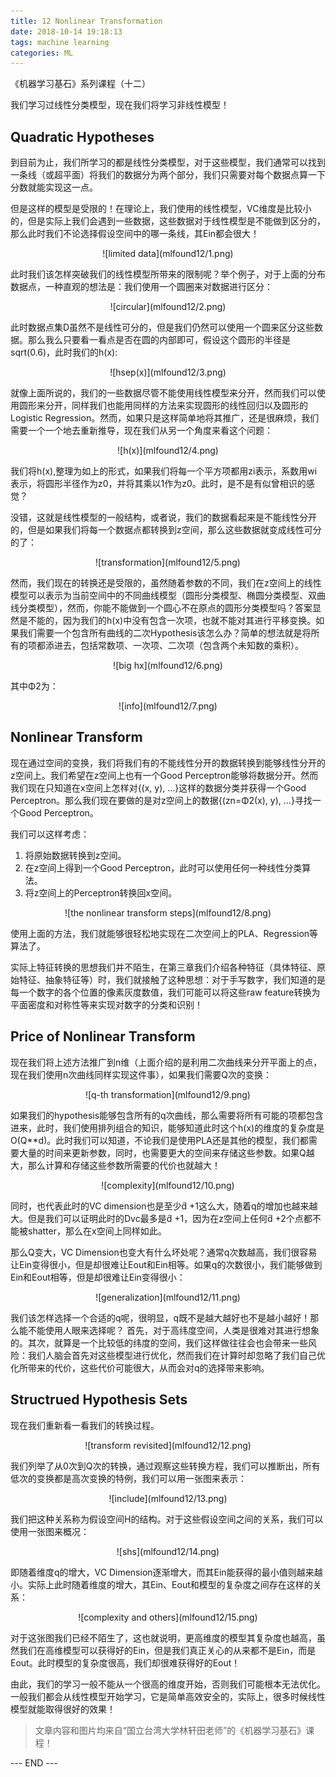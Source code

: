 ```yaml
---
title: 12 Nonlinear Transformation
date: 2018-10-14 19:18:13
tags: machine learning
categories: ML
---
```


《机器学习基石》系列课程（十二）

我们学习过线性分类模型，现在我们将学习非线性模型！

<!-- more -->
## Quadratic Hypotheses
到目前为止，我们所学习的都是线性分类模型，对于这些模型，我们通常可以找到一条线（或超平面）将我们的数据分为两个部分，我们只需要对每个数据点算一下分数就能实现这一点。

但是这样的模型是受限的！在理论上，我们使用的线性模型，VC维度是比较小的，但是实际上我们会遇到一些数据，这些数据对于线性模型是不能做到区分的，那么此时我们不论选择假设空间中的哪一条线，其Ein都会很大！

<div align=center> ![limited data](mlfound12/1.png) </div>

此时我们该怎样突破我们的线性模型所带来的限制呢？举个例子，对于上面的分布数据点，一种直观的想法是：我们使用一个圆圈来对数据进行区分：

<div align=center> ![circular](mlfound12/2.png) </div>

此时数据点集D虽然不是线性可分的，但是我们仍然可以使用一个圆来区分这些数据。那么我么只要看一看点是否在圆的内部即可，假设这个圆形的半径是sqrt(0.6)，此时我们的h(x):

<div align=center> ![hsep(x)](mlfound12/3.png) </div>

就像上面所说的，我们的一些数据尽管不能使用线性模型来分开，然而我们可以使用圆形来分开，同样我们也能用同样的方法来实现圆形的线性回归以及圆形的Logistic Regression。然而，如果只是这样简单地将其推广，还是很麻烦，我们需要一个一个地去重新推导，现在我们从另一个角度来看这个问题：

<div align=center> ![h(x)](mlfound12/4.png) </div>

我们将h(x),整理为如上的形式，如果我们将每一个平方项都用zi表示，系数用wi表示，将圆形半径作为z0，并将其乘以1作为z0。此时，是不是有似曾相识的感觉？

没错，这就是线性模型的一般结构，或者说，我们的数据看起来是不能线性分开的，但是如果我们将每一个数据点都转换到z空间，那么这些数据就变成线性可分的了：

<div align=center> ![transformation](mlfound12/5.png) </div>

然而，我们现在的转换还是受限的，虽然随着参数的不同，我们在z空间上的线性模型可以表示为当前空间中的不同曲线模型（圆形分类模型、椭圆分类模型、双曲线分类模型），然而，你能不能做到一个圆心不在原点的圆形分类模型吗？答案显然是不能的，因为我们的h(x)中没有包含一次项，也就不能对其进行平移变换。如果我们需要一个包含所有曲线的二次Hypothesis该怎么办？简单的想法就是将所有的项都添进去，包括常数项、一次项、二次项（包含两个未知数的乘积）。

<div align=center> ![big hx](mlfound12/6.png) </div>

其中Φ2为：

<div align=center> ![info](mlfound12/7.png) </div>

## Nonlinear Transform
现在通过空间的变换，我们将我们有的不能线性分开的数据转换到能够线性分开的z空间上。我们希望在z空间上也有一个Good Perceptron能够将数据分开。然而我们现在只知道在x空间上怎样对{(x, y), ...}这样的数据分类并获得一个Good Perceptron。那么我们现在要做的是对z空间上的数据{(zn=Φ2(x), y), ...}寻找一个Good Perceptron。

我们可以这样考虑：
1. 将原始数据转换到z空间。
2. 在z空间上得到一个Good Perceptron，此时可以使用任何一种线性分类算法。
3. 将z空间上的Perceptron转换回x空间。

<div align=center> ![the nonlinear transform steps](mlfound12/8.png) </div>

使用上面的方法，我们就能够很轻松地实现在二次空间上的PLA、Regression等算法了。

实际上特征转换的思想我们并不陌生，在第三章我们介绍各种特征（具体特征、原始特征、抽象特征等）时，我们就接触了这种思想：对于手写数字，我们知道的是每一个数字的各个位置的像素灰度数值，我们可能可以将这些raw feature转换为平面密度和对称性等来实现对数字的分类和识别！

## Price of Nonlinear Transform
现在我们将上述方法推广到n维（上面介绍的是利用二次曲线来分开平面上的点，现在我们使用n次曲线同样实现这件事），如果我们需要Q次的变换：

<div align=center> ![q-th transformation](mlfound12/9.png) </div>

如果我们的hypothesis能够包含所有的q次曲线，那么需要将所有可能的项都包含进来，此时，我们使用排列组合的知识，能够知道此时这个h(x)的维度的复杂度是O(Q\*\*d)。此时我们可以知道，不论我们是使用PLA还是其他的模型，我们都需要大量的时间来更新参数，同时，也需要更大的空间来存储这些参数。如果Q越大，那么计算和存储这些参数所需要的代价也就越大！

<div align=center> ![complexity](mlfound12/10.png) </div>

同时，也代表此时的VC dimension也是至少d̃ +1这么大，随着q的增加也越来越大。但是我们可以证明此时的Dvc最多是d̃ +1，因为在z空间上任何d̃ +2个点都不能被shatter，那么在x空间上同样如此。

那么Q变大，VC Dimension也变大有什么坏处呢？通常q次数越高，我们很容易让Ein变得很小，但是却很难让Eout和Ein相等。如果q的次数很小，我们能够做到Ein和Eout相等，但是却很难让Ein变得很小：

<div align=center> ![generalization](mlfound12/11.png) </div>

我们该怎样选择一个合适的q呢，很明显，q既不是越大越好也不是越小越好！那么能不能使用人眼来选择呢？
首先，对于高纬度空间，人类是很难对其进行想象的。其次，就算是一个比较低的纬度的空间，我们这样做往往会也会带来一些风险：我们人脑会首先对这些模型进行优化，然而我们在计算时却忽略了我们自己优化所带来的代价，这些代价可能很大，从而会对q的选择带来影响。

## Structrued Hypothesis Sets

现在我们重新看一看我们的转换过程。
<div align=center> ![transform revisited](mlfound12/12.png) </div>

我们列举了从0次到Q次的转换，通过观察这些转换方程，我们可以推断出，所有低次的变换都是高次变换的特例，我们可以用一张图来表示：

<div align=center> ![include](mlfound12/13.png) </div>

我们把这种关系称为假设空间H的结构。对于这些假设空间之间的关系，我们可以使用一张图来概况：

<div align=center> ![shs](mlfound12/14.png) </div>

即随着维度q的增大，VC Dimension逐渐增大，而其Ein能获得的最小值则越来越小。实际上此时随着维度的增大，其Ein、Eout和模型的复杂度之间存在这样的关系：

<div align=center> ![complexity and others](mlfound12/15.png) </div>

对于这张图我们已经不陌生了，这也就说明，更高维度的模型其复杂度也越高，虽然我们在高维模型可以获得好的Ein，但是我们真正关心的从来都不是Ein，而是Eout。此时模型的复杂度很高，我们却很难获得好的Eout！

由此，我们的学习一般不能从一个很高的维度开始，否则我们可能根本无法优化。一般我们都会从线性模型开始学习，它是简单高效安全的，实际上，很多时候线性模型就能取得很好的效果！

> 文章内容和图片均来自“国立台湾大学林轩田老师”的《机器学习基石》课程！

--- END ---
